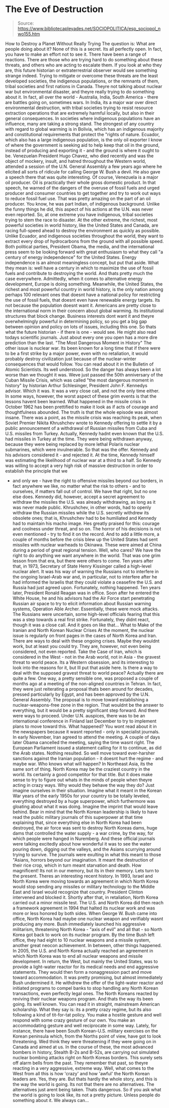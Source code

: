 # The Eve of Destruction

> Source: https://www.bibliotecapleyades.net/SOCIOPOLITICA/esp_sociopol_nwo155.htm

How to Destroy a Planet Without Really Trying
The question is:
What are people doing about it?
None of this is a secret. Its all perfectly
open. In fact, you have to make an effort not to see it.
There have been a range of reactions. There
are those who are trying hard to do something about these threats, and
others who are acting to escalate them. If you look at who they are,
this future historian or extraterrestrial observer would see something
strange indeed.
Trying to mitigate or overcome these threats
are the least developed societies, the indigenous populations, or the
remnants of them, tribal societies and first nations in Canada. Theyre
not talking about nuclear war but environmental disaster, and theyre
really trying to do something about it.
In fact, all over the world - Australia,
India, South America - there are battles going on, sometimes wars. In
India, its a major war over direct environmental destruction, with
tribal societies trying to resist resource extraction operations that
are extremely harmful locally, but also in their general consequences.
In societies where indigenous populations have an influence, many are
taking a strong stand.
The strongest of any country with regard to
global warming is in Bolivia, which has an indigenous majority and
constitutional requirements that protect the "rights of nature.
Ecuador, which also has a large indigenous
population, is the only oil exporter I know of where the government is
seeking aid to help keep that oil in the ground, instead of producing
and exporting it - and the ground is where it ought to be.
Venezuelan President
Hugo Chavez, who died recently and
was the object of mockery, insult, and hatred throughout the Western
world, attended a session of the U.N. General Assembly a few years ago
where he elicited all sorts of ridicule for calling
George W. Bush a devil. He also
gave a speech there that was quite interesting.
Of course, Venezuela is a major oil
producer.
Oil is practically their whole gross
domestic product. In that speech, he warned of the dangers of the
overuse of fossil fuels and urged producer and consumer countries to get
together and try to work out ways to reduce fossil fuel use. That was
pretty amazing on the part of an oil producer. You know, he was part
Indian, of indigenous background. Unlike the funny things he did, this
aspect of his actions at the U.N. was never even reported.
So, at one extreme you have indigenous,
tribal societies trying to stem the race to disaster.
At the other extreme, the richest, most
powerful societies in world history, like the United States and Canada,
are racing full-speed ahead to destroy the environment as quickly as
possible. Unlike Ecuador, and indigenous societies throughout the world,
they want to extract every drop of hydrocarbons from the ground with all
possible speed.
Both political parties, President
Obama,
the media, and the international press
seem to be looking forward with great enthusiasm to what they call "a
century of energy independence" for the United States. Energy
independence is an almost meaningless concept, but put that aside. What
they mean is: well have a century in which to maximize the use of
fossil fuels and contribute to destroying the world.
And thats pretty much the case everywhere.
Admittedly, when it comes to alternative energy development, Europe is
doing something. Meanwhile, the United States, the richest and most
powerful country in world history, is the only nation among perhaps 100
relevant ones that doesnt have a national policy for restricting the
use of fossil fuels, that doesnt even have renewable energy targets.
Its not because the population doesnt want
it. Americans are pretty close to the international norm in their
concern about global warming. Its institutional structures that block
change.
Business interests dont want it and theyre
overwhelmingly powerful in determining policy, so you get a big gap
between opinion and policy on lots of issues, including this one.
So thats what the future historian - if
there is one - would see. He might also read todays scientific
journals. Just about every one you open has a more dire prediction than
the last.
"The Most
Dangerous Moment in History"
The other issue is nuclear war.
Its been known for a long time that if
there were to be a first strike by a major power, even with no
retaliation, it would probably destroy civilization just because of the
nuclear-winter consequences that would follow. You can read about it in
the Bulletin of Atomic Scientists. Its well understood.
So the danger has always been a lot worse
than we thought it was.
Weve just passed the 50th anniversary of
the Cuban Missile Crisis, which was called "the most dangerous moment in
history" by historian Arthur Schlesinger, President John F.
Kennedys advisor. Which it was. It was a very close call, and not the
only time either. In some ways, however, the worst aspect of these grim
events is that the lessons havent been learned.
What happened in the missile crisis in
October 1962 has been prettified to make it look as if acts of courage
and thoughtfulness abounded. The truth is that the whole episode was
almost insane.
There was a point, as the missile crisis was
reaching its peak, when Soviet Premier Nikita Khrushchev wrote to
Kennedy offering to settle it by a public announcement of a withdrawal
of Russian missiles from Cuba and U.S. missiles from Turkey.
Actually, Kennedy hadnt even known
that the U.S. had missiles in Turkey at the time. They were being
withdrawn anyway, because they were being replaced by more lethal
Polaris nuclear submarines, which were invulnerable.
So that was the offer. Kennedy and his
advisors considered it - and rejected it. At the time, Kennedy himself
was estimating the likelihood of nuclear war at a third to a half.
So Kennedy was willing to accept a very high
risk of massive destruction in order to establish the principle that we
- and only we - have the right to offensive missiles beyond our borders,
in fact anywhere we like, no matter what the risk to others - and to
ourselves, if matters fall out of control. We have that right, but no
one else does.
Kennedy did, however, accept a secret
agreement to withdraw the missiles the U.S. was already withdrawing, as
long as it was never made public.
Khrushchev, in other words, had to
openly withdraw the Russian missiles while the U.S. secretly withdrew
its obsolete ones; that is, Khrushchev had to be humiliated and Kennedy
had to maintain his macho image. Hes greatly praised for this:
courage
and coolness under threat, and so on.
The horror of his decisions is not even
mentioned - try to find it on the record.
And to add a little more, a couple of months
before the crisis blew up the United States had sent missiles with
nuclear warheads to Okinawa. These were aimed at China during a period
of great regional tension.
Well, who cares? We have the right to do
anything we want anywhere in the world. That was one grim lesson from
that era, but there were others to come.
Ten years after that, in 1973, Secretary of
State
Henry Kissinger called a high-level
nuclear alert.
It was his way of warning the Russians not
to interfere in the ongoing Israel-Arab war and, in particular, not to
interfere after he had informed the Israelis that they could violate a
ceasefire the U.S. and Russia had just agreed upon. Fortunately, nothing
happened.
Ten years later, President Ronald Reagan
was in office. Soon after he entered the White House, he and his
advisors had the Air Force start penetrating Russian air space to try to
elicit information about Russian warning systems,
Operation Able Archer.
Essentially, these were mock attacks. The
Russians were uncertain, some high-level officials fearing that this was
a step towards a real first strike.
Fortunately, they didnt react, though it
was a close call. And it goes on like that...
What to Make of the Iranian and North Korean Nuclear
Crises
At the moment, the nuclear issue is
regularly on front pages in the cases of North Korea and Iran.
There are ways to deal with these ongoing
crises. Maybe they wouldnt work, but at least you could try. They are,
however, not even being considered, not even reported.
Take
the Case of Iran, which is considered
in the West - not in the Arab world, not in Asia - the gravest threat to
world peace. Its a Western obsession, and its interesting to look into
the reasons for it, but Ill put that aside here.
Is there a way to deal with the supposed
gravest threat to world peace? Actually there are quite a few.
One way, a pretty sensible one, was proposed
a couple of months ago at a meeting of the non-aligned countries in
Tehran. In fact, they were just reiterating a proposal thats been
around for decades, pressed particularly by Egypt, and has been approved
by the U.N. General Assembly.
The proposal is to move toward
establishing a nuclear-weapons-free zone in the region. That
wouldnt be the answer to everything, but it would be a pretty
significant step forward. And there were ways to proceed. Under U.N.
auspices, there was to be an international conference in Finland last
December to try to implement plans to move toward this.
What happened? You wont read about it in the newspapers
because it wasnt reported - only in specialist journals.
In early
November, Iran agreed to attend the meeting. A couple of days later
Obama cancelled the meeting, saying the time wasnt right. The European
Parliament issued a statement calling for it to continue, as did the
Arab states. Nothing resulted.
So well move toward ever-harsher sanctions
against the Iranian population - it doesnt hurt the regime - and maybe
war. Who knows what will happen?
In Northeast Asia, its the same sort of
thing. North Korea may be the craziest country in the world. Its
certainly a good competitor for that title. But it does make sense to
try to figure out whats in the minds of people when theyre acting in
crazy ways.
Why would they behave the way they do? Just
imagine ourselves in their situation. Imagine what it meant in the
Korean War years of the early 1950s for your country to be totally
leveled, everything destroyed by a huge superpower, which furthermore
was gloating about what it was doing. Imagine the imprint that would
leave behind.
Bear in mind that the North Korean
leadership is likely to have read the public military journals of this
superpower at that time explaining that, since everything else in North
Korea had been destroyed, the air force was sent to destroy North
Koreas dams, huge dams that controlled the water supply - a war crime,
by the way, for which people were hanged in Nuremberg.
And these official journals were talking
excitedly about how wonderful it was to see the water pouring down,
digging out the valleys, and the Asians scurrying around trying to
survive.
The journals were exulting in what this
meant to those "Asians, horrors beyond our imagination. It meant the
destruction of their rice crop, which in turn meant starvation and
death. How magnificent! Its not in our memory, but its in their
memory.
Lets turn to the present. Theres an
interesting recent history. In 1993, Israel and North Korea were moving
towards an agreement in which North Korea would stop sending any
missiles or military technology to the Middle East and Israel would
recognize that country. President Clinton intervened and blocked it.
Shortly after that, in retaliation, North
Korea carried out a minor missile test.
The U.S. and North Korea did then reach a
framework agreement in 1994 that halted its nuclear work and
was more or less honored by both sides. When
George W. Bush
came into office, North Korea had maybe one nuclear weapon and
verifiably wasnt producing any more.
Bush immediately launched his aggressive
militarism, threatening North Korea - "axis of evil" and all that - so
North Korea got back to work on its nuclear program.
By the time Bush left office, they had eight
to 10 nuclear weapons and a missile system, another great neocon
achievement. In between, other things happened.
In 2005, the U.S. and North Korea actually
reached an agreement in which North Korea was to end all nuclear weapons
and missile development. In return, the West, but mainly the United
States, was to provide a light-water reactor for its medical needs and
end aggressive statements. They would then form a nonaggression pact and
move toward accommodation.
It was pretty promising, but almost
immediately Bush undermined it. He withdrew the offer of the light-water
reactor and initiated programs to compel banks to stop handling any
North Korean transactions, even perfectly legal ones.
The North Koreans reacted by reviving their
nuclear weapons program. And thats the way its been going. Its well
known. You can read it in straight, mainstream American scholarship.
What they say is: its a pretty crazy
regime, but its also following a kind of tit-for-tat policy. You make a
hostile gesture and well respond with some crazy gesture of our own.
You make an accommodating gesture and well reciprocate in some way.
Lately, for instance, there have been South
Korean-U.S. military exercises on the Korean peninsula which, from the
Norths point of view, have got to look threatening. Wed think they
were threatening if they were going on in Canada and aimed at us.
In the course of these, the most advanced
bombers in history, Stealth B-2s and B-52s, are carrying out simulated
nuclear bombing attacks right on North Koreas borders.
This surely sets off alarm bells from the
past. They remember that past, so theyre reacting in a very aggressive,
extreme way.
Well, what comes to the West from all this is
how 'crazy' and
how 'awful' the North Korean leaders are.
Yes, they are. But thats hardly
the whole story, and this is the way the world is going. Its not that there are no alternatives. The
alternatives just arent being taken. Thats dangerous.
So if you ask what the world is going to
look like, its not a pretty picture. Unless people do something about
it.
We always can...
